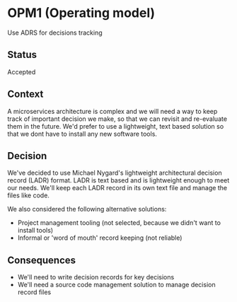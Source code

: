 # OPM1 (Operating model)
Use ADRS for decisions tracking
## Status 
Accepted
## Context
A microservices architecture is complex and
we will need a way to keep track of important decision we make, so that we can revisit and re-evaluate them in the future.
We'd prefer to use a lightweight, text based solution so that we dont have to install any new software tools.

## Decision
We've decided to use Michael Nygard's lightweight architectural
decision record (LADR) format. LADR is text based and is
lightweight enough to meet our needs. We'll keep each LADR record
in its own text file and manage the files like code.

We also considered the following alternative solutions:
* Project management tooling (not selected, because we didn't want
  to install tools)
* Informal or 'word of mouth' record keeping (not reliable)

## Consequences
* We'll need to write decision records for key decisions
* We'll need a source code management solution to manage decision record files